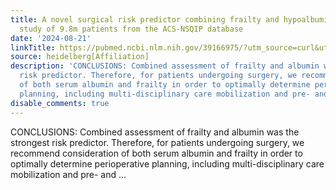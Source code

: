 ```yaml
---
title: A novel surgical risk predictor combining frailty and hypoalbuminemia - A cohort
  study of 9.8m patients from the ACS-NSQIP database
date: '2024-08-21'
linkTitle: https://pubmed.ncbi.nlm.nih.gov/39166975/?utm_source=curl&utm_medium=rss&utm_campaign=pubmed-2&utm_content=1FakS-2QOkCT8HsMOQP1bCRQ4YzyumYOmxmF0moLsQ3dFB1E9V&fc=20220326224207&ff=20240821183036&v=2.18.0.post9+e462414
source: heidelberg[Affiliation]
description: 'CONCLUSIONS: Combined assessment of frailty and albumin was the strongest
  risk predictor. Therefore, for patients undergoing surgery, we recommend consideration
  of both serum albumin and frailty in order to optimally determine perioperative
  planning, including multi-disciplinary care mobilization and pre- and ...'
disable_comments: true
---
```

CONCLUSIONS: Combined assessment of frailty and albumin was the strongest risk predictor. Therefore, for patients undergoing surgery, we recommend consideration of both serum albumin and frailty in order to optimally determine perioperative planning, including multi-disciplinary care mobilization and pre- and ...